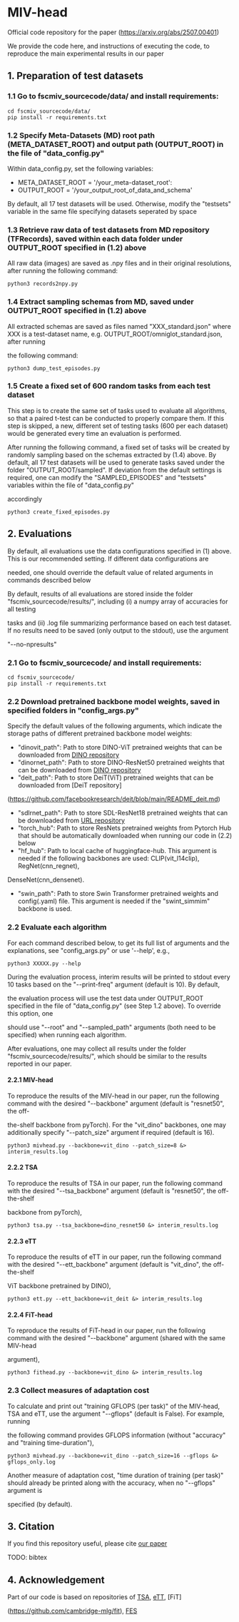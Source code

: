 # MIV-head
Official code repository for the paper (https://arxiv.org/abs/2507.00401)

We provide the code here, and instructions of executing the code, to reproduce the main experimental results in our paper


## 1. Preparation of test datasets


### 1.1 Go to fscmiv_sourcecode/data/ and install requirements:

```
cd fscmiv_sourcecode/data/
pip install -r requirements.txt
```


### 1.2 Specify Meta-Datasets (MD) root path (META_DATASET_ROOT) and output path (OUTPUT_ROOT) in the file of "data_config.py"

Within data_config.py, set the following variables:
- META_DATASET_ROOT = '/your_meta-dataset_root':
- OUTPUT_ROOT = '/your_output_root_of_data_and_schema'

By default, all 17 test datasets will be used. Otherwise, modify the "testsets" variable in the same file specifying datasets seperated by space


### 1.3 Retrieve raw data of test datasets from MD repository (TFRecords), saved within each data folder under OUTPUT_ROOT specified in (1.2) above

All raw data (images) are saved as .npy files and in their original resolutions, after running the following command: 

```
python3 records2npy.py
```


### 1.4 Extract sampling schemas from MD, saved under OUTPUT_ROOT specified in (1.2) above

All extracted schemas are saved as files named "XXX_standard.json" where XXX is a test-dataset name, e.g. OUTPUT_ROOT/omniglot_standard.json, after running 

the following command:

```
python3 dump_test_episodes.py
```


### 1.5 Create a fixed set of 600 random tasks from each test dataset

This step is to create the same set of tasks used to evaluate all algorithms, so that a paired t-test can be conducted to properly compare them. 
If this step is skipped, a new, different set of testing tasks (600 per each dataset) would be generated every time an evaluation is performed.

After running the following command, a fixed set of tasks will be created by randomly sampling based on the schemas extracted by (1.4) above.
By default, all 17 test datasets will be used to generate tasks saved under the folder "OUTPUT_ROOT/sampled".
If deviation from the default settings is required, one can modify the "SAMPLED_EPISODES" and "testsets" variables within the file of "data_config.py" 

accordingly
 
```
python3 create_fixed_episodes.py
```



## 2. Evaluations

By default, all evaluations use the data configurations specified in (1) above. This is our recommended setting. If different data configurations are 

needed, one should override the default value of related arguments in commands described below

By default, results of all evaluations are stored inside the folder "fscmiv_sourcecode/results/", including (i) a numpy array of accuracies for all testing 

tasks and (ii) .log file summarizing performance based on each test dataset. If no results need to be saved (only output to the stdout), use the argument 

"--no-npresults"


### 2.1 Go to fscmiv_sourcecode/ and install requirements:

```
cd fscmiv_sourcecode/
pip install -r requirements.txt
```


### 2.2 Download pretrained backbone model weights, saved in specified folders in "config_args.py"

Specify the default values of the following arguments, which indicate the storage paths of different pretrained backbone model weights:

- "dinovit_path": Path to store DINO-ViT pretrained weights that can be downloaded from [DINO repository](https://github.com/facebookresearch/dino)
- "dinornet_path": Path to store DINO-ResNet50 pretrained weights that can be downloaded from [DINO repository](https://github.com/facebookresearch/dino)
- "deit_path": Path to store DeiT(ViT) pretrained weights that can be downloaded from [DeiT repository]

(https://github.com/facebookresearch/deit/blob/main/README_deit.md)
- "sdlrnet_path": Path to store SDL-ResNet18 pretrained weights that can be downloaded from [URL repository](https://github.com/VICO-UoE/URL)
- "torch_hub": Path to store ResNets pretrained weights from Pytorch Hub that should be automatically downloaded when running our code in (2.2) below
- "hf_hub": Path to local cache of huggingface-hub. This argument is needed if the following backbones are used: CLIP(vit_l14clip), RegNet(cnn_regnet), 

DenseNet(cnn_densenet).
- "swin_path": Path to store Swin Transformer pretrained weights and config(.yaml) file. This argument is needed if the "swint_simmim" backbone is used.


### 2.2 Evaluate each algorithm

For each command described below, to get its full list of arguments and the explanations, see "config_args.py" or use '--help', e.g.,

```
python3 XXXXX.py --help
```

During the evaluation process, interim results will be printed to stdout every 10 tasks based on the "--print-freq" argument (default is 10). By default, 

the evaluation process will use the test data under OUTPUT_ROOT specified in the file of "data_config.py" (see Step 1.2 above). To override this option, one 

should use "--root" and "--sampled_path" arguments (both need to be specified) when running each algorithm.

After evaluations, one may collect all results under the folder "fscmiv_sourcecode/results/", which should be similar to the results reported in our paper. 


#### 2.2.1 MIV-head

To reproduce the results of the MIV-head in our paper, run the following command with the desired "--backbone" argument (default is "resnet50", the off-

the-shelf backbone from pyTorch). 
For the "vit_dino" backbones, one may additionally specify "--patch_size" argument if required (default is 16).

```
python3 mivhead.py --backbone=vit_dino --patch_size=8 &> interim_results.log
```


#### 2.2.2 TSA

To reproduce the results of TSA in our paper, run the following command with the desired "--tsa_backbone" argument (default is "resnet50", the off-the-shelf 

backbone from pyTorch),

```
python3 tsa.py --tsa_backbone=dino_resnet50 &> interim_results.log
```


#### 2.2.3 eTT

To reproduce the results of eTT in our paper, run the following command with the desired "--ett_backbone" argument (default is "vit_dino", the off-the-shelf 

ViT backbone pretrained by DINO),

```
python3 ett.py --ett_backbone=vit_deit &> interim_results.log
```


#### 2.2.4 FiT-head

To reproduce the results of FiT-head in our paper, run the following command with the desired "--backbone" argument (shared with the same MIV-head 

argument),

```
python3 fithead.py --backbone=vit_dino &> interim_results.log
```


### 2.3 Collect measures of adaptation cost

To calculate and print out "training GFLOPS (per task)" of the MIV-head, TSA and eTT, use the argument "--gflops" (default is False). For example, running 

the following command provides GFLOPS information (without "accuracy" and "training time-duration"),

```
python3 mivhead.py --backbone=vit_dino --patch_size=16 --gflops &> gflops_only.log
```

Another measure of adaptation cost, "time duration of training (per task)" should already be printed along with the accuracy, when no "--gflops" argument is 

specified (by default).



## 3. Citation
If you find this repository useful, please cite [our paper](https://arxiv.org/abs/2507.00401)

TODO: bibtex


## 4. Acknowledgement

Part of our code is based on repositories of [TSA](https://github.com/VICO-UoE/URL), [eTT](https://github.com/chmxu/eTT_TMLR2022), [FiT]

(https://github.com/cambridge-mlg/fit), [FES](https://github.com/hongyujerrywang/featureextractorstacking)
